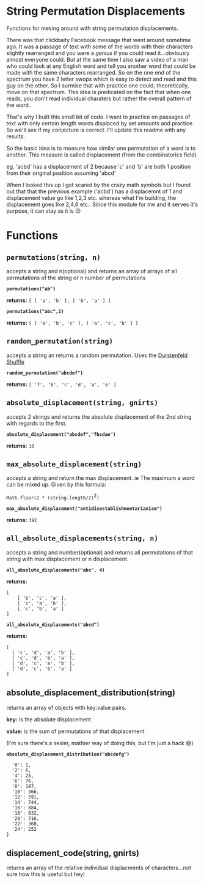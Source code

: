 # String Permutation Displacements

Functions for mesing around with string permutation displacements.

There was that clickbaity Facebook message that went around sometime ago.  It was a passage of text with some of the words with their characters slightly rearranged and you were a _genius_ if you could read it...obviously almost everyone could.  But at the same time I also saw a video of a man who could look at any English word and tell you another word that could be made with the same characters rearranged.  So on the one end of the spectrum you have 2 letter swops which is easy to detect and read and this guy on the other.  So I surmise that with practice one could, theoretically, move on that spectrum.  This idea is predicated on the fact that when one reads, you don't read individual charaters but rather the overall pattern of the word.

That's why I built this small bit of code.  I want to practice on passages of text with only certain length words displaced by set amounts and practice.  So we'll see if my conjecture is correct.  I'll update this readme with any results.

So the basic idea is to measure how similar one permutation of a word is to another.  This measure is called displacement (from the combinatorics field)

eg. 'acbd' has a displacement of 2 because 'c' and 'b' are both 1 position from their original position assuming 'abcd'

When I looked this up I got scared by the crazy math symbols but I found out that that the previous example ('acbd') has a displacemnt of 1 and displacement value go like 1,2,3 etc. whereas what I'm building, the displacement goes like 2,4,6 etc.. Since this module for me and it serves it's purpose, it can stay as it is :wink:

# Functions

## `permutations(string, n)`

accepts a string and n(optional) and returns an array of arrays of all permutations of the string or n number of permutations

**`permutations("ab")`**

**returns:** `[ [ 'a', 'b' ], [ 'b', 'a' ] ]`

**`permutations("abc",2)`**

**returns:** `[ [ 'a', 'b', 'c' ], [ 'a', 'c', 'b' ] ]`

## `random_permutation(string)`

accepts a string an returns a random permutation.  Uses the [Durstenfeld Shuffle](https://en.wikipedia.org/wiki/Fisher–Yates_shuffle#The_modern_algorithm)

**`random_permutation("abcdef")`**

**returns:** `[ 'f', 'b', 'c', 'd', 'a', 'e' ]`

## `absolute_displacement(string, gnirts)`
accepts 2 strings and returns the absolute displacement of the 2nd string with regards to the first.

**`absolute_displacement("abcdef","fbcdae")`**

**returns:** `10`

## `max_absolute_displacement(string)`

accepts a string and return the max displacement. ie The maximum a word can be mixed up.  Given by this formula:

`Math.floor(2 * (string.length/2)`<sup>2</sup>`)`

**`max_absolute_displacement("antidisestablishmentarianism")`**

**returns:** `392`

## `all_absolute_displacements(string, n)`

accepts a string and number(optional) and returns all permutations of that string with max displacement or n displacement.

**`all_absolute_displacements("abc", 4)`**

**returns:**

```
[
    [ 'b', 'c', 'a' ],
    [ 'c', 'a', 'b' ],
    [ 'c', 'b', 'a' ]
]
```

**`all_absolute_displacements("abcd")`**

**returns:**
```
[
  [ 'c', 'd', 'a', 'b' ],
  [ 'c', 'd', 'b', 'a' ],
  [ 'd', 'c', 'a', 'b' ],
  [ 'd', 'c', 'b', 'a' ]
]
```
## absolute_displacement_distribution(string)

returns an array of objects with key:value pairs.

**key:** is the absolute displacement

**value:** is the sum of permutations of that displacement 

(I'm sure there's a sexier, mathier way of doing this, but I'm just a hack :smile:)

**`absolute_displacement_distribution("abcdefg")`**

```{
  '0': 1,
  '2': 6,
  '4': 25,
  '6': 76,
  '8': 187,
  '10': 366,
  '12': 591,
  '14': 744,
  '16': 884,
  '18': 832,
  '20': 716,
  '22': 360,
  '24': 252
}
```

## displacement_code(string, gnirts)

returns an array of the relative individual displacments of characters...not sure how this is useful but hey!

